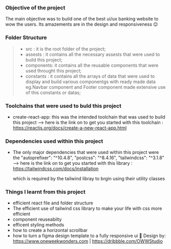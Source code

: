 ### Objective of the project 
The main objective was to build one of the best ui/ux banking website to wow the users. Its 
amazements are in the design and responsiveness 😉


### Folder Structure 
 > - src : it is the root folder of the project;
 > - assests : it contains all the necessary assests that were used to build this project;
 > - components: it contains all the reusable components that were used throught this project;
 > - constants : it contains all the arrays of data that were used to display and build  various componentgs with ready made data eg.Navbar component and Footer component  made extensive use of this constants or datas;

 ### Toolchains that were used to buld this project
 - create-react-app: this was the intended toolchain that was used to build this project 
 --> here is the link on to get you started with this toolchain : https://reactjs.org/docs/create-a-new-react-app.html

 ### Dependencies used within this project 
 - The only major dependencies that were used within this project were the 
   "autoprefixer": "^10.4.8",
    "postcss": "^8.4.16",
    "tailwindcss": "^3.1.8"
 --> here is the link on to get you started with this library : https://tailwindcss.com/docs/installation

    which is required by the tailwind libray to brgin using their utility classes 

 ### Things I learnt from this project
 - efficient react file and folder structure
 - The efficient use of tailwind css library to make your life with css more efficient
 - component reuseabilty
 - efficent styling methods 
 - how to create a horizontal scrollbar
 - how to turn a figma design template to a fully responsive ui 🎨 Design by: https://www.oneweekwonders.com | https://dribbble.com/OWWStudio




  